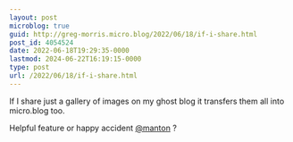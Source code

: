 ```yaml
---
layout: post
microblog: true
guid: http://greg-morris.micro.blog/2022/06/18/if-i-share.html
post_id: 4054524
date: 2022-06-18T19:29:35-0000
lastmod: 2024-06-22T16:19:15-0000
type: post
url: /2022/06/18/if-i-share.html
---
```

If I share just a gallery of images on my ghost blog it transfers them all into micro.blog too.

Helpful feature or happy accident [@manton](https://micro.blog/manton) ?
